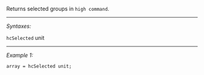 Returns selected groups in `high command`.


---
*Syntaxes:*

`hcSelected` unit

---
*Example 1:*

```sqf
array = hcSelected unit;
```